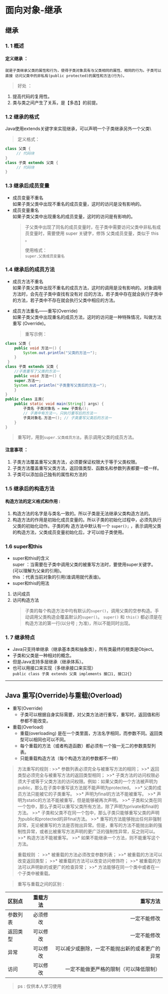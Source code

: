 # 面向对象-继承
## 继承
### 1. 1 概述
#### 定义继承 ：
    就是子类继承父类的属性和行为，使得子类对象具有与父类相同的属性、相同的行为。子类可以直接 访问父类中的非私有(public protected)的属性和方法(行为)。 
> 好处 ：
1. 提高代码的复用性。 
2. 类与类之间产生了关系，是【多态】的前提。

### 1.2 继承的格式 
Java使用extends关键字来实现继承，可以声明一个子类继承另外一个父类\
> 定义格式：
~~~java
class 父类 {
     // 代码块 
}
class 子类 extends 父类 {
     // 代码块
}
~~~
### 1.3 继承后成员变量
* 成员变量不重名   
     如果子类父类中出现不重名的成员变量，这时的访问是没有影响的。
* 成员变量重名 \
    如果子类父类中出现重名的成员变量，这时的访问是有影响的。
    > 子父类中出现了同名的成员变量时，在子类中需要访问父类中非私有成员变量时，需要使用 super 关键字，修饰 父类成员变量，类似于 this 。
    >
    > 使用格式：\
    >`super.父类成员变量名`
### 1.4 继承后的成员方法
* 成员方法不重名\
    如果子类父类中出现不重名的成员方法，这时的调用是没有影响的。对象调用方法时，会先在子类中查找有没有对 应的方法，若子类中存在就会执行子类中的方法，若子类中不存在就会执行父类中相应的方法。
* 成员方法重名——重写(Override)\
        如果子类父类中出现重名的成员方法，这时的访问是一种特殊情况，叫做方法重写 (Override)。

   > 重写示例：

~~~java
class 父类 { 
    public void 方法一() {
        System.out.println("父类的方法一"); 
    } 
 }
class 子类 extends 父类 {
    //子类重写了父类的方法一 
    public void 方法一() {
    super.方法一;
    System.out.println("子类重写父类后的方法一"); 
    } 
}
public class 主类{
    public static void main(String[] args) {
        子类名 子类对象名 = new 子类名();
        // 子类中有方法一，只执行重写后的方法一 
        子类对象名.方法一(); // 子类重写父类后的方法一 
    } 
}
~~~
> 重写时，用到`super.父类成员方法`，表示调用父类的成员方法。
#### 注意事项 ： 
1. 子类方法覆盖重写父类方法，必须要保证权限大于等于父类权限。 
2. 子类方法覆盖重写父类方法，返回值类型、函数名和参数列表都要一模一样。
3. 子类可以添加自己独有的属性和方法的

### 1.5 继承后的构造方法
#### 构造方法的定义格式和作用 :
1. 构造方法的名字是与类名一致的。所以子类是无法继承父类构造方法的。 
2. 构造方法的作用是初始化成员变量的。所以子类的初始化过程中，必须先执行父类的初始化动作。子类的构 造方法中默认有一个 `super();` ，表示调用父类的构造方法，父类成员变量初始化后，才可以给子类使用。
### 1.6 super和this
* super和this的含义 \
super ：当需要在子类中调用父类的被重写方法时，要使用super关键字。 (可以理解为父亲的引用)。 \
this ：代表当前对象的引用(谁调用就代表谁)。 
* super和this的用法 
1. 访问成员
2. 访问构造方法 
    >子类的每个构造方法中均有默认的`super()`，调用父类的空参构造。手动调用父类构造会覆盖默认的`super()`。 `super()` 和 `this()` 都必须是在构造方法的第一行(以分号 ; 为准)，所以不能同时出现。

### 1. 7 继承特点 
* Java只支持单继承（继承基本类和抽象类），所有类最终的根类是Object。
* 子类和父类是一种相对的概念。
* 但是Java支持多层继承（继承体系）。
* 也可以用接口来实现（多继承接口来实现）\
`public class 子类 extends 父类 implements 接口1, 接口2{}`
---
## Java 重写(Override)与重载(Overload)
* 重写(Override) 
    * 子类可以根据自身实际需要，对父类方法进行重写，重写时，返回值和形参都不能改变。
* 重载(Overload)
    * 重载(overloading) 是在一个类里面，方法名字相同，而参数不同。返回类型可以相同也可以不同。
    * 每个重载的方法（或者构造函数）都必须有一个独一无二的参数类型列表。
    * 只能重载构造方法（每个构造方法的参数都不一样）
> 方法重写的规则 :
    >>* 参数列表必须完全与被重写方法的相同；
    >>* 返回类型必须完全与被重写方法的返回类型相同；
    >>* 子类方法的访问权限必须大于或等于父类方法的访问权限。例如：如果父类的一个方法被声明为public，那么在子类中重写该方法就不能声明为protected。
    >>* 父类的成员方法只能被它的子类重写。
    >>* 声明为final的方法不能被重写。
    >>* 声明为static的方法不能被重写，但是能够被再次声明。
    >>* 子类和父类在同一个包中，那么子类可以重写父类所有方法，除了声明为private和final的方法。
    >>* 子类和父类不在同一个包中，那么子类只能够重写父类的声明为public和protected的非final方法。
    >>* 重写的方法能够抛出任何非强制异常，无论被重写的方法是否抛出异常。但是，重写的方法不能抛出新的强制性异常，或者比被重写方法声明的更广泛的强制性异常，反之则可以。
    >>* 构造方法不能被重写。
    >>* 如果不能继承一个方法，则不能重写这个方法。

> 重载规则 ：
    >>* 被重载的方法必须改变参数列表；
    >>* 被重载的方法可以改变返回类型；
    >>* 被重载的方法可以改变访问修饰符；
    >>* 被重载的方法可以声明新的或更广的检查异常；
    >>* 方法能够在同一个类中或者在一个子类中被重载。

> 重写与重载之间的区别 :

|区别点|重载方法|重写方法|
|:---|:---:|---:|
|参数列表|必须修改|一定不能修改|
|返回类型|可以修改|一定不能修改|
|异常|可以修改|可以减少或删除，一定不能抛出新的或者更广的异常|
|访问|可以修改|一定不能做更严格的限制（可以降低限制）|

> ps : 仅供本人学习使用